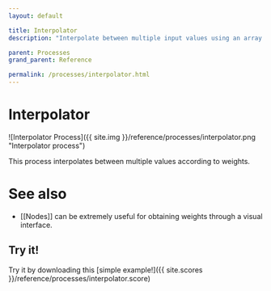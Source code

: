 ```yaml
---
layout: default

title: Interpolator
description: "Interpolate between multiple input values using an array of weights"

parent: Processes
grand_parent: Reference

permalink: /processes/interpolator.html
---
```


# Interpolator

![Interpolator Process]({{ site.img }}/reference/processes/interpolator.png "Interpolator process")

This process interpolates between multiple values according to weights. 

# See also

- [[Nodes]] can be extremely useful for obtaining weights through a visual interface.

## Try it!

Try it by downloading this [simple example!]({{ site.scores }}/reference/processes/interpolator.score)